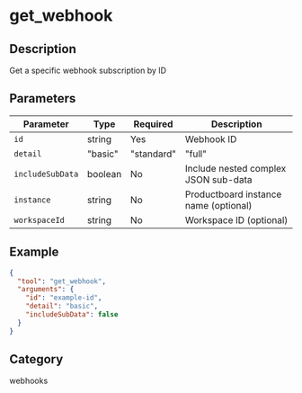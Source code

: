 # get_webhook

## Description
Get a specific webhook subscription by ID

## Parameters

| Parameter | Type | Required | Description |
|-----------|------|----------|-------------|
| `id` | string | Yes | Webhook ID |
| `detail` | "basic" | "standard" | "full" | No | Level of detail (default: standard) |
| `includeSubData` | boolean | No | Include nested complex JSON sub-data |
| `instance` | string | No | Productboard instance name (optional) |
| `workspaceId` | string | No | Workspace ID (optional) |

## Example

```json
{
  "tool": "get_webhook",
  "arguments": {
    "id": "example-id",
    "detail": "basic",
    "includeSubData": false
  }
}
```

## Category
webhooks

